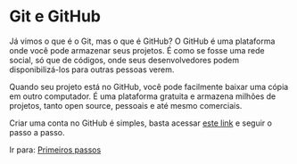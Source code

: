 # Git e GitHub

Já vimos o que é o Git, mas o que é GitHub? O GitHub é uma plataforma onde você pode armazenar seus projetos. É como se fosse uma rede social, só que de códigos, onde seus desenvolvedores podem disponibilizá-los para outras pessoas verem.

Quando seu projeto está no GitHub, você pode facilmente baixar uma cópia em outro computador. É uma plataforma gratuita e armazena milhões de projetos, tanto open source, pessoais e até mesmo comerciais.

Criar uma conta no GitHub é simples, basta acessar [este link](https://github.com/signup/) e seguir o passo a passo.

Ir para: [Primeiros passos](./../First%20Steps/README.md)
